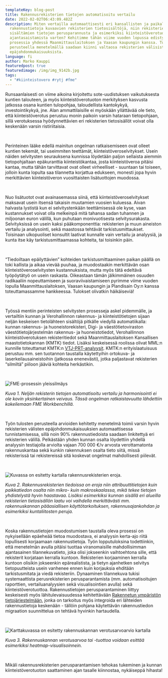 ```yaml
---
templateKey: blog-post
title: Rakennusrekisterien tietojen automatisoitu vertailu
date: 2022-02-02T06:43:09.482Z
description: Miten vertailla automaattisesti eri kansallisten ja paikallisten
  rakennustietoja kuvaavien rekisterien tietosisältöjä, niin rekisterien
  sisältämien tietojen perusparannusta ja esimerkiksi kiinteistöverotuoton
  ajantasaistamista varten? Kehitimme tähän viime vuoden lopussa edistynyttä
  prosessia yhdessä Maanmittauslaitoksen ja Vaasan kaupungin kanssa. Tulosten
  perusteella menetelmällä saadaan kiinni valtaosa rekisterien välisistä
  epäjohdonmukaisuuksista.
language: fi
author: Marko Kauppi
featuredpost: true
featuredimage: /img/img_9142b.jpg
tags:
  - "#kiinteistovero #rytj #fme"
---
```

Runsaanlaisesti on viime aikoina kirjoitettu sote-uudistuksen vaikutuksesta kuntien talouteen, ja myös kiinteistöverotuoton merkityksen kasvusta jatkossa osana kuntien tulopohjaa, taloudellista kantokykyä, investointikykyä, jne. Alan ammattilaisille ei myöskään yllättävää ole tieto, että kiinteistöverotus perustuu monin paikoin varsin hataraan tietopohjaan, sillä verotuksessa hyödynnettävien eri rekisterien tietosisällöt voivat olla keskenään varsin ristiriitaisia.

<br/>

Perinteinen lääke edellä mainitun ongelman ratkaisemiseen ovat olleet kuntien tekemät, tai useimmiten teettämät, kiinteistöveroselvitykset. Usein näiden selvitysten seurauksena kunnissa löydetään paljon sellaista aiemmin tietopohjaltaan epäkuranttia kiinteistökantaa, josta kiinteistöveroa pitäisi kantaa, mutta tähän tarvittavat ovat olleet virheelliset - suuntaan tai toiseen, jolloin kunta lopulta saa tilannetta korjattua edukseen, monesti jopa hyvin merkittävien kiinteistöveron vuosittaisten lisätuottojen muodossa.

<br/>

Nuo lisätuotot ovat avainasemassa siinä, että kiinteistöveroselvitykset maksavat usein itsensä takaisin muutamien vuosien kuluessa. Aivan halvasta lystistä kun ei selvitystenkään teettämisessä ole kyse, vaan kustannukset voivat olla melkeinpä mitä tahansa sadan tuhannen ja miljoonan euron välillä, kun puhutaan monivuotisesta selvitysurakasta. Selvityksissä on usein kaksi pääkomponenttia: rekisterien ja muun aineiston vertailu ja analysointi, sekä maastossa tehtävät tarkistusmittaukset. Toisinaan ulkopuoliset konsultit laativat kunnalle vain vertailu ja analyysiä, ja kunta itse käy tarkistusmittaamassa kohteita, tai toisinkin päin.

<br/>

“Tiedoiltaan epäilyttävien” kohteiden tarkistusmittaaminen paikan päällä on toki kallista ja aikaa vievää puuhaa, ja muodostaakin merkittävän osan kiinteistöveroselvitysten kustannuksista, mutta myös tätä edeltävä työpöytätyö on usein raskasta. Oikeastaan tämän jälkimmäinen osuuden radikaaliin nopeuttamiseen ja suoraviivaistamiseen pyrimme viime vuoden lopulla Maanmittauslaitoksen, Vaasan kaupungin ja Plandisain Oy:n kanssa toteuttamassamme hankkeessa. Tulokset olivatkin häikäiseviä!

<br/>

Työssä mentiin perinteisten selvitysten prosesseja askel pidemmälle, ja vertailtiin kunnan ja Verohallinnon rakennus- ja kiinteistötietojen sijaan neljän keskeisen tietolähteen sisältöjä pitkälle viedyllä automatiikalla: kunnan rakennus- ja huoneistorekisteri, Digi- ja väestötietoviraston väestötietojärjestelmän rakennus- ja huoneistotiedot, Verohallinnon kiinteistöverotuksen rekisteritiedot sekä Maanmittauslaitoksen Kansallisen maastotietokannan (KMTK) tiedot. Lisäksi keskeisessä roolissa olivat MML:n kunnille toteuttamat KMTK:n [VTJ-PRT-analyysit](https://www.maanmittauslaitos.fi/kartat-ja-paikkatieto/peruspaikkatietojen-tuotanto/tiedontuottajille/rakennustiedot). KMTK:n erityislaatuisuus perustuu mm. sen tuotannon taustalla käytettyihin ortokuva- ja laserkeilausaineistoihin (jatkossa enenevästi), jotka paljastavat rekisterien “silmiltä” piiloon jääviä kohteita herkästikin.

<br/>

![FME-prosessin yleissilmäys](/img/fme.jpg "FME-prosessi")

*Kuva 1. Neljän rekisterin tietojen automatisoitu vertailu ja harmonisointi ei ole kovin yksinkertainen veivaus. Tässä ongelman ratkaistavuutta lähdettiin kokeilemaan FME Workbenchillä.*

<br/>

Työn tulosten perusteella arvioiden kehitetty menetelmä toimii varsin hyvin rekisterien välisten epäjohdonmukaisuuksien automaattisessa tunnistamisessa, sillä noin 90% rakennustiedoista saadaan linkitettyä eri rekisterien välillä. Pelkästään yhden kunnan osalta löydettiin yhdellä analyysin testiajolla arviolta vajaan 700 000 €/v arvosta verottamatonta rakennuskantaa sekä kunkin rakennuksen osalta tieto siitä, missä rekisterissä tai rekistereissä sitä koskevat ongelmat mahdollisesti piilevät.

<br/>

![Kuvassa on esitetty kartalla rakennusrekisterien eroja.](/img/rekkarit.png "Rakennusrekisterien eroja")

*Kuva 2. Rakennusrekisterien tiedoissa on eroja niin attribuuttitietojen kuin paikkatiedon osalta niin mikro- kuin makroskaalassa, mikä tekee tietojen yhdistelystä hyvin haastavaa. Lisäksi esimerkiksi kunnan sisällä eri alueilla rekisterien tietosisällön laatu voi vaihdella merkittävästi mm. rakennuskannan pääasiallisen käyttötarkoituksen, rakennusajankohdan ja esimerkiksi kuntaliitosten peruja.*

<br/>

Koska rakennustietojen muodostumisen taustalla oleva prosessi on nykyisellään epäeheää tietoa muodostava, ei analyysin kerta-ajo riitä lopullisesti korjaamaan rakennustietoja. Työn lopputuloksina todettiinkin, että menetelmän avulla pitäisi tuottaa viranomaisille mahdollisimman ajantasainen tilannekuvatieto, joka olisi jokseenkin vaihtoehtona sille, että rekisterit korjataan kerralla kuntoon. Rekisterien korjaaminen kerralla kuntoon olisikin jokseenkin epärealistista, ja tietyn ajanhetken selvitys tietopuutteista usein vanhenee ennen kuin korjauksia ehditään tarkistusmitata ja viedä rekisteriin. Dynaaminen tilannekuva tukisi systemaattista perusrekisterien perusparantamista (mm. automatisoitujen raporttien, vertailuanalyysien sekä visualisointien avulla) sekä kiinteistöverotuottoa. Rakennustietojen perusparantaminen liittyy keskeisesti myös lähitulevaisuudessa kehitettävään [Rakennetun ympäristön tietojärjestelmään](https://ym.fi/ryhti/rytj), jonka on tarkoitus myös integroida eri lähteiden rakennustietoja keskenään - tällöin pohjana käytettävän rakennustiedon migraation suunnittelua on tehtävä hyvinkin hartaudella.

<br/>

![Karttakuvassa on esitetty rakennuskannan verotusarvoarvio kartalla](/img/heatmap.jpg "Heatmap-kartta")

*Kuva 3. Rakennuskannan verotusarvoa tai -tuottoa voidaan esittää esimerkiksi heatmap-visualisoinnein.*

<br/>

Mikäli rakennusrekisterien perusparantamisen tehokas tukeminen ja kunnan kiinteistöverotuoton saattaminen ajan tasalle kiinnostaa, nykäiseppä hihasta!